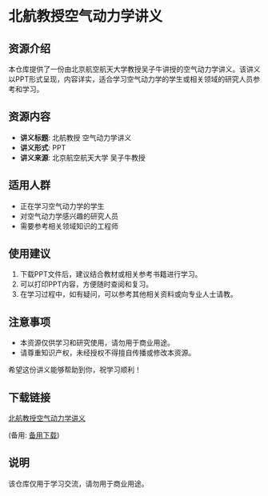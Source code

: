 # 北航教授空气动力学讲义

## 资源介绍

本仓库提供了一份由北京航空航天大学教授吴子牛讲授的空气动力学讲义。该讲义以PPT形式呈现，内容详实，适合学习空气动力学的学生或相关领域的研究人员参考和学习。

## 资源内容

- **讲义标题**: 北航教授 空气动力学讲义
- **讲义形式**: PPT
- **讲义来源**: 北京航空航天大学 吴子牛教授

## 适用人群

- 正在学习空气动力学的学生
- 对空气动力学感兴趣的研究人员
- 需要参考相关领域知识的工程师

## 使用建议

1. 下载PPT文件后，建议结合教材或相关参考书籍进行学习。
2. 可以打印PPT内容，方便随时查阅和复习。
3. 在学习过程中，如有疑问，可以参考其他相关资料或向专业人士请教。

## 注意事项

- 本资源仅供学习和研究使用，请勿用于商业用途。
- 请尊重知识产权，未经授权不得擅自传播或修改本资源。

希望这份讲义能够帮助到你，祝学习顺利！

## 下载链接
[北航教授空气动力学讲义](https://pan.quark.cn/s/70ee86dca68a) 

(备用: [备用下载](https://pan.baidu.com/s/1W3GI-e5PF4HyAqMvKw-0tg?pwd=1234))

## 说明

该仓库仅用于学习交流，请勿用于商业用途。
